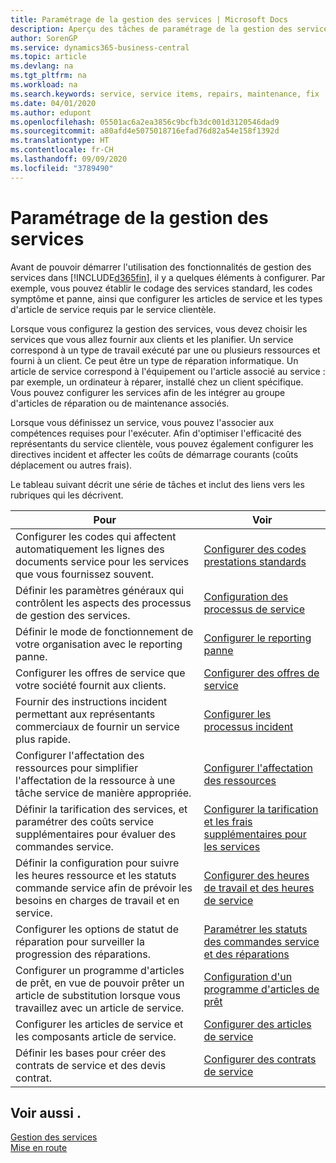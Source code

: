 ```yaml
---
title: Paramétrage de la gestion des services | Microsoft Docs
description: Aperçu des tâches de paramétrage de la gestion des services en fonction de la manière dont vos partenaires gère leurs services.
author: SorenGP
ms.service: dynamics365-business-central
ms.topic: article
ms.devlang: na
ms.tgt_pltfrm: na
ms.workload: na
ms.search.keywords: service, service items, repairs, maintenance, fix
ms.date: 04/01/2020
ms.author: edupont
ms.openlocfilehash: 05501ac6a2ea3856c9bcfb3dc001d3120546dad9
ms.sourcegitcommit: a80afd4e5075018716efad76d82a54e158f1392d
ms.translationtype: HT
ms.contentlocale: fr-CH
ms.lasthandoff: 09/09/2020
ms.locfileid: "3789490"
---
```

# <a name="setting-up-service-management"></a>Paramétrage de la gestion des services
Avant de pouvoir démarrer l'utilisation des fonctionnalités de gestion des services dans [!INCLUDE[d365fin](includes/d365fin_md.md)], il y a quelques éléments à configurer. Par exemple, vous pouvez établir le codage des services standard, les codes symptôme et panne, ainsi que configurer les articles de service et les types d'article de service requis par le service clientèle.  

Lorsque vous configurez la gestion des services, vous devez choisir les services que vous allez fournir aux clients et les planifier. Un service correspond à un type de travail exécuté par une ou plusieurs ressources et fourni à un client. Ce peut être un type de réparation informatique. Un article de service correspond à l'équipement ou l'article associé au service : par exemple, un ordinateur à réparer, installé chez un client spécifique. Vous pouvez configurer les services afin de les intégrer au groupe d'articles de réparation ou de maintenance associés.  
  
Lorsque vous définissez un service, vous pouvez l'associer aux compétences requises pour l'exécuter. Afin d'optimiser l'efficacité des représentants du service clientèle, vous pouvez également configurer les directives incident et affecter les coûts de démarrage courants (coûts déplacement ou autres frais).  

Le tableau suivant décrit une série de tâches et inclut des liens vers les rubriques qui les décrivent.  
  
| Pour | Voir |
| --- | --- |
| Configurer les codes qui affectent automatiquement les lignes des documents service pour les services que vous fournissez souvent. |[Configurer des codes prestations standards](service-how-setup-service-coding.md)|
| Définir les paramètres généraux qui contrôlent les aspects des processus de gestion des services.|[Configuration des processus de service](service-setup-service-processes.md)|
| Définir le mode de fonctionnement de votre organisation avec le reporting panne. |[Configurer le reporting panne](service-how-setup-fault-reporting.md) |
| Configurer les offres de service que votre société fournit aux clients.|[Configurer des offres de service](service-how-setup-service-offerings.md)|
| Fournir des instructions incident permettant aux représentants commerciaux de fournir un service plus rapide. |[Configurer les processus incident](service-how-setup-troubleshooting.md) |
| Configurer l'affectation des ressources pour simplifier l'affectation de la ressource à une tâche service de manière appropriée. |[Configurer l'affectation des ressources](service-how-setup-resource-allocation.md) |
| Définir la tarification des services, et paramétrer des coûts service supplémentaires pour évaluer des commandes service. |[Configurer la tarification et les frais supplémentaires pour les services](service-how-setup-service-costs-pricing.md)|
| Définir la configuration pour suivre les heures ressource et les statuts commande service afin de prévoir les besoins en charges de travail et en service.|[Configurer des heures de travail et des heures de service](service-how-setup-work-service-hours.md)|
| Configurer les options de statut de réparation pour surveiller la progression des réparations. | [Paramétrer les statuts des commandes service et des réparations](service-order-repair-status.md)|
| Configurer un programme d'articles de prêt, en vue de pouvoir prêter un article de substitution lorsque vous travaillez avec un article de service. |[Configuration d'un programme d'articles de prêt](service-how-setup-loaner-program.md) |
| Configurer les articles de service et les composants article de service. |[Configurer des articles de service](service-how-setup-service-items.md) |
| Définir les bases pour créer des contrats de service et des devis contrat. |[Configurer des contrats de service](service-how-setup-service-contracts.md) |

## <a name="see-also"></a>Voir aussi .
[Gestion des services](service-service.md)  
[Mise en route](product-get-started.md)  
